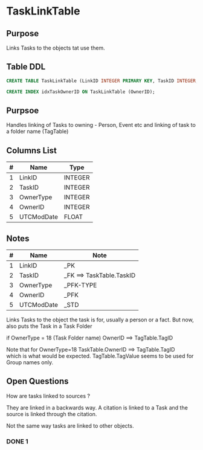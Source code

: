 # TaskLinkTable

## Purpose

Links Tasks to the objects tat use them.

## Table DDL

``` SQL
CREATE TABLE TaskLinkTable (LinkID INTEGER PRIMARY KEY, TaskID INTEGER, OwnerType INTEGER, OwnerID INTEGER, UTCModDate FLOAT );

CREATE INDEX idxTaskOwnerID ON TaskLinkTable (OwnerID);
```

## Purpsoe

Handles linking of Tasks to owning - Person, Event etc
and 
linking of task to a folder name (TagTable)


## Columns List

| #   | Name       | Type    |
| --- | ---------- | ------- |
| 1   | LinkID     | INTEGER |
| 2   | TaskID     | INTEGER |
| 3   | OwnerType  | INTEGER |
| 4   | OwnerID    | INTEGER |
| 5   | UTCModDate | FLOAT   |

## Notes

| #   | Name       | Note                     |
| --- | ---------- | ------------------------ |
| 1   | LinkID     | _PK                      |
| 2   | TaskID     | _FK ==> TaskTable.TaskID |
| 3   | OwnerType  | _PFK-TYPE                |
| 4   | OwnerID    | _PFK                     |
| 5   | UTCModDate | _STD                     |

Links Tasks to the object the task is for, usually a person or a fact.
But now, also puts the Task in a Task Folder

if OwnerType = 18 (Task Folder name)
OwnerID ==> TagTable.TagID


Note that for OwnerType=18
TaskTable.OwnerID ==> TagTable.TagID  
which is what would be expected.
TagTable.TagValue seems to be used for Group names only.


## Open Questions

How are tasks linked to sources ?

They are linked in a backwards way. A citation is linked to a Task and
the source is linked through the citation.

Not the same way tasks are linked to other objects.


### DONE 1


